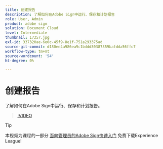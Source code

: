 ```yaml
---
title: 创建报告
description: 了解如何在Adobe Sign中运行、保存和计划报告
role: User, Admin
product: adobe sign
solution: Document Cloud
level: Intermediate
thumbnail: 17357.jpg
exl-id: 337320ae-6e0c-45f9-8e1f-751a293375ad
source-git-commit: d180ee4a986ea9c1bddd30387359bafdda56ffc7
workflow-type: tm+mt
source-wordcount: '54'
ht-degree: 0%

---
```


# 创建报告

了解如何在Adobe Sign中运行、保存和计划报告。

>[!VIDEO](https://video.tv.adobe.com/v/17357?hidetitle=true)

>[!TIP]
>
>本视频为课程的一部分 [面向管理员的Adobe Sign快速入门](https://experienceleague.adobe.com/?recommended=Sign-A-1-2020.2) 免费下载Experience League!

